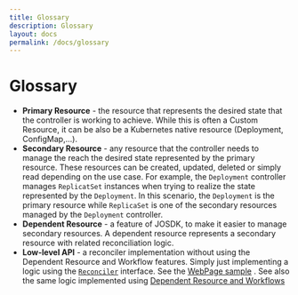 ```yaml
---
title: Glossary
description: Glossary
layout: docs
permalink: /docs/glossary
---
```


# Glossary

- **Primary Resource** - the resource that represents the desired state that the controller is
  working
  to achieve. While this is often a Custom Resource, it can be also be a Kubernetes native
  resource (Deployment,
  ConfigMap,...).
- **Secondary Resource** - any resource that the controller needs to manage the reach the desired state
  represented by the primary resource. These resources can be created, updated, deleted or simply
  read depending on the use case. For example, the `Deployment` controller manages `ReplicatSet`
  instances when trying to realize the state represented by the `Deployment`. In this scenario,
  the `Deployment` is the primary resource while `ReplicaSet` is one of the secondary resources
  managed by the `Deployment` controller.
- **Dependent Resource** - a feature of JOSDK, to make it easier to manage secondary resources. A
  dependent resource represents a secondary resource with related reconciliation logic.
- **Low-level API** - a reconciler implementation without using the Dependent Resource and Workflow features.
  Simply just implementing a logic using
  the [`Reconciler`](https://github.com/java-operator-sdk/java-operator-sdk/blob/main/operator-framework-core/src/main/java/io/javaoperatorsdk/operator/api/reconciler/Reconciler.java)
  interface. See
  the [WebPage sample](https://github.com/java-operator-sdk/java-operator-sdk/blob/main/sample-operators/webpage/src/main/java/io/javaoperatorsdk/operator/sample/WebPageReconciler.java)
  . See also the same logic
  implemented using [Dependent Resource and Workflows](https://github.com/java-operator-sdk/java-operator-sdk/blob/main/sample-operators/webpage/src/main/java/io/javaoperatorsdk/operator/sample/WebPageManagedDependentsReconciler.java)